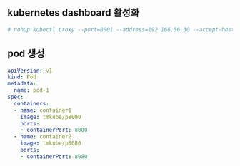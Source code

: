 ## kubernetes dashboard 활성화
```sh
# nohup kubectl proxy --port=8001 --address=192.168.56.30 --accept-hosts='^*$' > /dev/null 2>&1
```

## pod 생성
```yaml
apiVersion: v1
kind: Pod
metadata:
  name: pod-1
spec:
  containers:
  - name: container1
    image: tmkube/p8000
    ports:
    - containerPort: 8000
  - name: container2
    image: tmkube/p8080
    ports:
    - containerPort: 8080
```    